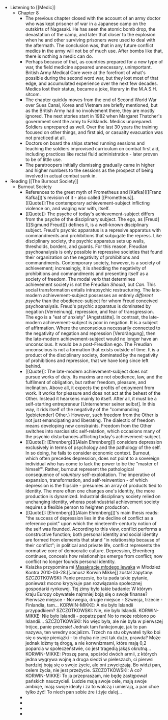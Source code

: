 - Listening to [[Medic]]
	- Chapter 8
		- The previous chapter closed with the account of an army doctor who was kept prisoner of war in a Japanese camp on the outskirts of Nagasaki. He has seen the atomic bomb drop, the devastation of the camp, and later that closer to the explosion when he and other surviving prisoners were used to deal with the aftermath. The conclusion was, that in any future conflict medics in the army will not be of much use. After bombs like that, there is nothing a medic can do.
		- Perhaps because of that, as countries prepared for a new type of war, the field medicine appeared unnecessary, unimportant. British Army Medical Core were at the forefront of what's possible during the second word war, but they lost most of that edge, and accumulated experience over the next few decades. Medics lost their status, became a joke, literary in the M.A.S.H. sitcom.
		- The chapter quickly moves from the end of Second World War over Sues Canal, Korea and Vietnam are briefly mentioned, but as the British Army had no involvement there, they are mostly ignored. The next stories start in 1982 when Margaret Thatcher's government sent the army to Falklands. Medics unprepared. Soldiers unprepared as well. Over the last 30 years the training focused on other things, and first aid, or casualty evacuation was not practiced at all.
		- Doctors on board the ships started running sessions and teaching the soldiers improvised curriculum on combat first aid, including practices like rectal fluid administration - later proven to be of little use.
		- The paratroopers initially dismissing gradually came in higher and higher numbers to the sessions as the prospect of being involved in actual combat sunk in.
- Reading [[The Burnout Society]]
	- Burnout Society
		- References to the greet myth of Prometheus and [Kafka]([[Franz Kafka]])'s revision of it - also called [[Prometheus]]. [[Quote]]:The contemporary achievement-subject inflicting violence on, and waging war with, itself.
		- [[Quote]]: The psyche of today's achievement-subject differs from the psyche of the disciplinary subject. The ego, as [Freud]([[Sigmund Freud]]) defines it, is a well-known disciplinary subject. Freud's psychic apparatus is a represive apparatus with commandments and prohibitions that subjugate the repress. Like disciplinary society, the psychic apparatus sets up walls, thresholds, borders, and guards. For this reason, Freudian psychoanalysis is only possible in repressive societies that found their organization on the negativity of prohibitions and commandments. Contemporary society, however, is a society of achievement; increasingly, it is shedding the negativity of prohibitions and commandments and presenting itself as a society of freedom. The modal verb that determines achievement society is not the Freudian *Should*, but *Can*. This social transformation entails intrapsychic restructuring. The late-modern achievement-subject possesses an entirely *different psyche* than the obedience-subject for whom Freud conceived psychoanalysis. Freud's psychic apparatus is dominated by negation [Verneinung], repression, and fear of transgression. The ego is a "eat of anxiety" [Angststätte]. In contrast, the late-modern achievement-subject is poor in negation. It is a subject of affirmation. Where the unconscious necessarily connected to the negativity of negation and repression [Verdrängung], then the late-modern achievement-subject would no longer have an unconscious. It would be a post-Freudian ego. The Freudian unconscious is not a formation that exists outside of time. It is a product of the disciplinary society, dominated by the negativity of prohibitions and repression, that we have long since left behind.
		- [[Quote]]: The late-modern achievement-subject does not pursue works of duty. Its maxims are not obedience, law, and the fulfilment of obligation, but rather freedom, pleasure, and inclination. Above all, it expects the profits of enjoyment from work. It works for pleasure and does not act at the behest of the Other. Instead it hearkens mainly to itself. After all, it must be a self-starting entrepreneur [Unternehmer seiner selbst]. In this way, it rids itself of the negativity of the "commanding [gebietender] Other.} However, such freedom from the Other is not just emancipating and liberating. The dialectic of freedom means developing new constraints. Freedom from the Other switches into narcissistic self-relation, which occasions many of the psychic disturbances afflicting today's achievement-subject.
		- [[Quote]]: [Ehrenberg]([[Alain Ehrenberg]]) considers depression exclusively in terms of psychology and the pathology of the self. In so doing, he fails to consider economic context. Burnout, which often precedes depression, does not point to a sovereign individual who has come to lack the power to be the "master of himself". Rather, burnout represent the pathological consequence of *voluntary* self-exploitation. The imperative of expansion, transformation, and self-reinvention - of which depression is the flipside - presumes an array of products tied to identity. The more often one changes one's identity, the more production is dynamized. Industrial disciplinary society relied on unchanging identity, wheras postindustrial achievement society requires a flexible person to heighten production.
		- [[Quote]]: [Ehrenberg]([[Alain Ehrenberg]])'s main thesis reads: "the success of depression lies in the decline of conflict as a reference point" upon which the nineteenth-centurty notion of the self was founded. According to this view, conflict performs a constructive function; both personal identity and social identity are formed from elements that stand "in relationship because of their conflict"; in political and private life, conflict represents the normative core of democratic culture. Depression, Ehrenberg continues, conceals how relationships emerge from conflict; now conflict no longer founds personal identity.
		- Ksiażka przypomina mi [Masakracje młodego lewaka](https://www.groove.pl/janusz-korwinmikke/masakracja-mlodego-lewaka/piosenka/999609) w Młodzież Kontra 2010-03-28.[[Janusz Korwin Mikke]] został zapytany:
		  SZCZOTKOWSKI: Panie prezesie, bo tu pada takie pytanie, ponieważ mocno krytykuje pan rozwiązania społecznej gospodarki rynkowej. Tej zimy było takie badanie: W którym kraju Europy obywatele najmniej boją się o swoje finanse? Pierwsze miejsce - Norwegia, drugie miejsce - Szwecja, trzecie - Finlandia, tam...
		  KORWIN-MIKKE: A nie było Islandii przypadkiem?
		  SZCZOTKOWSKI: Nie, nie było Islandii.
		  KORWIN-MIKKE: Nie było Islandii - popatrz pan! No to może robiono po Islandii...
		  SZCZOTKOWSKI: No więc była, ale nie była w pierwszej trójce, panie prezesie! Jednak tam funkcjonuje, jak to pan nazywa, ten wredny socjalizm. Trzech na stu obywateli tylko boi się o swoje pieniążki - to chyba nie jest tak dużo, prawda? Może jednak idźmy tą drogą, a nie korwnizmami, które mają 0,2 poparcia w społeczeństwie, co jest tragedią jakąś okrutną...
		  KORWIN-MIKKE: Proszę pana, spośród dwóch armii, z których jedna wygrywa wojnę a druga siedzi w pieleszach, ci pierwsi bardziej boją się o swoje życie, ale oni zwyciężają. Bo widzi pan, celem życia, nie jest przeżycie.
		  SZCZOTKOWSKI: A co?
		  KORWIN-MIKKE: To ja przepraszam, nie będę zastępował pańskich nauczycieli. Ludzie mają swoje cele, mają swoje ambicje, mają swoje ideały i za to walczą i umierają, a pan chce tylko żyć! To niech pan sobie żre i żyje dalej...
		-
		-
		-
		-